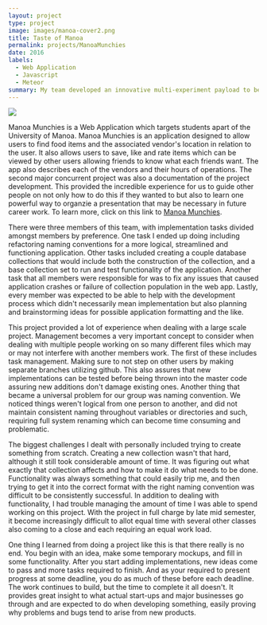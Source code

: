 ```yaml
---
layout: project
type: project
image: images/manoa-cover2.png
title: Taste of Manoa
permalink: projects/ManoaMunchies
date: 2016
labels:
  - Web Application
  - Javascript
  - Meteor
summary: My team developed an innovative multi-experiment payload to be conducted in sub-orbital space in Summer 2016.
---
```

<div class="ui fluid images">
  <img class="ui image" src="../images/manoa-login-page.png">
</div>


Manoa Munchies is a Web Application which targets students apart of the University of Manoa. Manoa Munchies is an application designed to allow users to find food items and the associated vendor's location in relation to the user. It also allows users to save, like and rate items which can be viewed by other users allowing friends to know what each friends want. The app also describes each of the vendors and their hours of operations. The second major concurrent project was also a documentation of the project development. This provided the incredible experience for us to guide other people on not only how to do this if they wanted to but also to learn one powerful way to organzie a presentation that may be necessary in future career work. To learn more, click on this link to [Manoa Munchies](https://tasteofmanoa.github.io/).

There were three members of this team, with implementation tasks divided amongst members by preference. One task I ended up doing including refactoring naming conventions for a more logical, streamlined and functioning application. Other tasks included creating a couple database collections that would include both the construction of the collection, and a base collection set to run and test functionality of the application. Another task that all members were responsible for was to fix any issues that caused application crashes or failure of collection population in the web app. Lastly, every member was expected to be able to help with the development process which didn't necessarily mean implementation but also planning and brainstorming ideas for possible application formatting and the like.

This project provided a lot of experience when dealing with a large scale project. Management becomes a very important concept to consider when dealing with multiple people working on so many different files which may or may not interfere with another members work. The first of these includes task management. Making sure to not step on other users by making separate branches utilizing github. This also assures that new implementations can be tested before being thrown into the master code assuring new additions don't damage existing ones. Another thing that became a universal problem for our group was naming convention. We noticed things weren't logical from one person to another, and did not maintain consistent naming throughout variables or directories and such, requiring full system renaming which can become time consuming and problematic.

The biggest challenges I dealt with personally included trying to create something from scratch. Creating a new collection wasn't that hard, although it still took considerable amount of time. It was figuring out what exactly that collection affects and how to make it do what needs to be done. Functionality was always something that could easily trip me, and then trying to get it into the correct format with the right naming convention was difficult to be consistently successful. In addition to dealing with functionality, I had trouble managing the amount of time I was able to spend working on this project. With the project in full charge by late mid semester, it become increasingly difficult to allot equal time with several other classes also coming to a close and each requiring an equal work load. 

One thing I learned from doing a project like this is that there really is no end. You begin with an idea, make some temporary mockups, and fill in some functionality. After you start adding implementations, new ideas come to pass and more tasks required to finish. And as your required to present progress at some deadline, you do as much of these before each deadline. The work continues to build, but the time to complete it all doesn't. It provides great insight to what actual start-ups and major businesses go through and are expected to do when developing something, easily proving why problems and bugs tend to arise from new products.